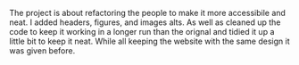 The project is about refactoring the people to make it more accessibile and neat. I added headers, figures, and images alts. As well as cleaned up the code to keep it working in a longer run than the orignal and tidied it up a little bit to keep it neat. While all keeping the website with the same design it was given before.